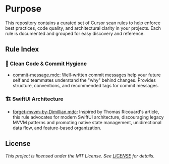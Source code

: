 # Purpose

This repository contains a curated set of Cursor scan rules to help enforce best practices, code quality, and architectural clarity in your projects. Each rule is documented and grouped for easy discovery and reference.

## Rule Index

### 🧹 Clean Code & Commit Hygiene

- [commit-message.mdc](rules/commit-message.mdc): Well-written commit messages help your future self and teammates understand the "why" behind changes. Provides structure, conventions, and recommended tags for commit messages.

### 🏗️ SwiftUI Architecture

- [forget-mvvm-by-Dimillian.mdc](rules/forget-mvvm-by-Dimillian.mdc): Inspired by Thomas Ricouard's article, this rule advocates for modern SwiftUI architecture, discouraging legacy MVVM patterns and promoting native state management, unidirectional data flow, and feature-based organization.

## License

*This project is licensed under the MIT License. See [LICENSE](LICENSE) for details.*
